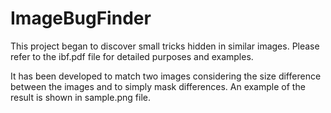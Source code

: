 # ImageBugFinder

This project began to discover small tricks hidden in similar images.
Please refer to the ibf.pdf file for detailed purposes and examples.

It has been developed to match two images considering the size difference between the images and to simply mask differences.
An example of the result is shown in sample.png file.

